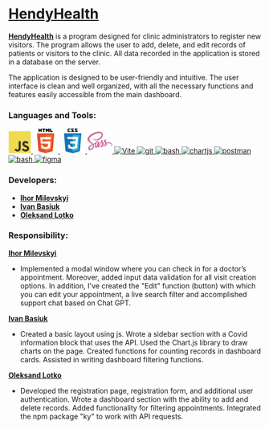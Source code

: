 # [**HendyHealth**](https://banzay700.gitlab.io/step-cards)

[**HendyHealth**](https://banzay700.gitlab.io/step-cards) is a program designed for clinic administrators to register new visitors. The program allows the user to add, delete, and edit records of patients or visitors to the clinic. All data recorded in the application is stored in a database on the server.

The application is designed to be user-friendly and intuitive. The user interface is clean and well organized, with all the necessary functions and features easily accessible from the main dashboard.

### Languages and Tools:

<p align="left"> 
<a href="https://developer.mozilla.org/en-US/docs/Web/JavaScript" title="JavaScript" target="_blank" rel="noreferrer"> <img src="https://raw.githubusercontent.com/devicons/devicon/master/icons/javascript/javascript-original.svg" alt="javascript" width="45" height="45"/> </a> 
<a href="https://www.w3.org/html/" title="HTML" target="_blank" rel="noreferrer"> <img src="https://raw.githubusercontent.com/devicons/devicon/master/icons/html5/html5-original-wordmark.svg" alt="html5" width="50" height="50"/> </a>
<a href="https://www.w3schools.com/css/" title="CSS" target="_blank" rel="noreferrer"> <img src="https://raw.githubusercontent.com/devicons/devicon/master/icons/css3/css3-original-wordmark.svg" alt="css3" width="50" height="50"/> </a> 
<a href="https://sass-lang.com" title="Sass"  target="_blank" rel="noreferrer"> <img src="https://raw.githubusercontent.com/devicons/devicon/master/icons/sass/sass-original.svg" alt="sass" width="50" height="50"/> </a>
<a href="https://vitejs.dev/" title="Vite" target="_blank" rel="noreferrer"> <img src="https://upload.wikimedia.org/wikipedia/commons/f/f1/Vitejs-logo.svg" alt="Vite" width="50" height="50"/> </a>
<a href="https://git-scm.com/" title="Git" target="_blank" rel="noreferrer"> <img src="https://www.vectorlogo.zone/logos/git-scm/git-scm-icon.svg" alt="git" width="50" height="50"/> </a> 
<a href="https://www.gnu.org/software/bash/" title="Bash" target="_blank" rel="noreferrer"><img src="https://www.vectorlogo.zone/logos/gnu_bash/gnu_bash-icon.svg" alt="bash" width="50" height="50"/> </a>
<a href="https://www.chartjs.org" target="_blank" rel="noreferrer"> <img src="https://www.chartjs.org/media/logo-title.svg" alt="chartjs" width="50" height="50"/> </a>
<a href="https://postman.com" target="_blank" rel="noreferrer"> <img src="https://www.vectorlogo.zone/logos/getpostman/getpostman-icon.svg" alt="postman" width="50" height="50"/> </a>
<a href="https://www.npmjs.com/package/ky" title="Ky" target="_blank" rel="noreferrer"><img src="https://raw.githubusercontent.com/sindresorhus/ky/HEAD/media/logo.svg" alt="bash" width="50" height="50"/> </a>
<a href="https://www.figma.com/" title="Figma"  target="_blank" rel="noreferrer"> <img src="https://www.vectorlogo.zone/logos/figma/figma-icon.svg" alt="figma" width="50" height="50"/> </a>
</p>

### Developers:

-  [**Ihor Milevskyi**](https://github.com/IgorMilya)
-  [**Ivan Basiuk**](https://github.com/IvanBasss)
-  [**Oleksand Lotko**](https://github.com/Banzay700)

### Responsibility:

[**Ihor Milevskyi**](https://github.com/IgorMilya)

- Implemented a modal window where you can check in for a doctor’s appointment. Moreover, added input data validation for all visit creation options. In addition, I've created the "Edit" function (button) with which you can edit your appointment, a live search filter and accomplished support chat based on Chat GPT.

[**Ivan Basiuk**](https://github.com/IvanBasss)

-  Сreated a basic layout using js. Wrote a sidebar section with a Covid information block that uses the API. Used the Chart.js library to draw charts on the page. Created functions for counting records in dashboard cards. Assisted in writing dashboard filtering functions.

[**Oleksand Lotko**](https://github.com/Banzay700)

- Developed the registration page, registration form, and additional user authentication. Wrote a dashboard section with the ability to add and delete records. Added functionality for filtering appointments. Integrated the npm package "ky" to work with API requests.



